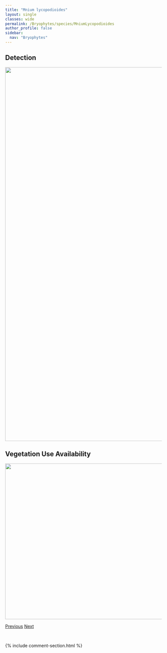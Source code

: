 ```yaml
---
title: "Mnium lycopodioides"
layout: single
classes: wide
permalink: /Bryophytes/species/MniumLycopodioides
author_profile: false
sidebar:
  nav: "Bryophytes"
---
```


<h2>Detection</h2>

<a href="https://drive.google.com/uc?export=view&id=16GVR75ZyUNMaYg_JNYENouf0WxeU4B9M">
<img src="https://drive.google.com/uc?export=view&id=16GVR75ZyUNMaYg_JNYENouf0WxeU4B9M" height = "1200" width = "800">
</a>


<h2>Vegetation Use Availability</h2>

<a href="https://drive.google.com/uc?export=view&id=1tb5erEZ-jVSwNxD3CZFKxRNJGY5rVL9C">
<img src="https://drive.google.com/uc?export=view&id=1tb5erEZ-jVSwNxD3CZFKxRNJGY5rVL9C" height = "500" width = "1000">
</a>


<a href="/DevelopmentWebsite/Bryophytes/species/MniumBlyttii" class="pagination--pager" title="Mnium blyttii">Previous</a> <a href="/DevelopmentWebsite/Bryophytes/species/MniumMarginatum" class="pagination--pager" title="Mnium marginatum">Next</a>

<p>&nbsp;</p>

{% include comment-section.html %}
